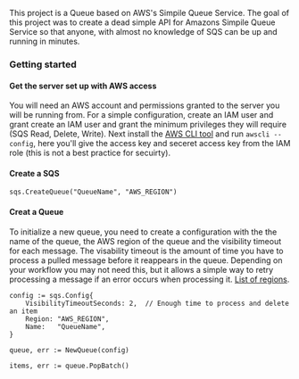 This project is a Queue based on AWS's Simpile Queue Service. The goal of this project was to create a dead simple API for 
Amazons Simpile Queue Service so that anyone, with almost no knowledge of SQS can be up and running in minutes.

### Getting started
#### Get the server set up with AWS access
You will need an AWS account and permissions granted to the server you will be running from. For a simple configuration, create an IAM user
and grant create an IAM user and grant the minimum privileges they will require (SQS Read, Delete, Write). Next install the [AWS CLI tool](https://docs.aws.amazon.com/cli/latest/userguide/installing.html) 
and run `awscli --config`, here you'll give the access key and seceret access key from the IAM role (this is not a best practice for secuirty).


#### Create a SQS
```golang
sqs.CreateQueue("QueueName", "AWS_REGION")
```

#### Creat a Queue
To initialize a new queue, you need to create a configuration with the the name of the queue, the AWS region of the queue and the visibility timeout for each message. 
The visability timeout is the amount of time you have to process a pulled message before it reappears in the queue. Depending on your workflow you may not need this, but it allows a
simple way to retry processing a message if an error occurs when processing it. [List of regions](https://docs.aws.amazon.com/general/latest/gr/rande.html#sqs_region).
```golang
config := sqs.Config{
    VisibilityTimeoutSeconds: 2,  // Enough time to process and delete an item
    Region: "AWS_REGION",
    Name:   "QueueName",
}

queue, err := NewQueue(config)

items, err := queue.PopBatch()
```
